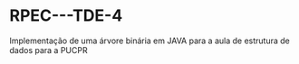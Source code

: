 # RPEC---TDE-4

Implementação de uma árvore binária em JAVA para a aula de estrutura de dados para a PUCPR
